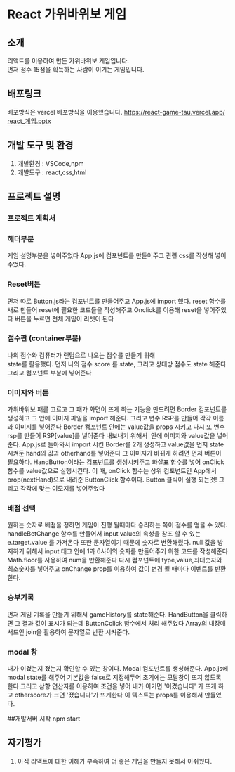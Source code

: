 # React 가위바위보 게임

## 소개

리액트를 이용하여 만든 가위바위보 게임입니다.   
먼저 점수 15점을 획득하는 사람이 이기는 게임입니다.

## 배포링크

배포방식은 vercel 배포방식을 이용했습니다.
https://react-game-tau.vercel.app/
[react_게임.pptx](https://github.com/Hyooniy/react_game_/files/12180732/react_.pptx)


## 개발 도구 및 환경

1. 개발환경 : VSCode,npm
2. 개발도구 : react,css,html

## 프로젝트 설명

### 프로젝트 계획서

### 헤더부분

게임 설명부분을 넣어주었다 App.js에 컴포넌트를 만들어주고 관련 css를 작성해 넣어주었다.

### Reset버튼

먼저 따로 Button.js라는 컴포넌트를 만들어주고 App.js에 import 했다.
reset 함수를 새로 만들어 reset에 필요한 코드들을 작성해주고 Onclick를 이용해 reset을 넣어주었다
버튼을 누르면 전체 게임이 리셋이 된다

### 점수판 (container부분)
나의 점수와 컴퓨터가 랜덤으로 나오는 점수를 만들기 위해  
state를 활용했다. 먼저 나의 점수 score 를 state, 그리고 상대방 점수도 state 해준다
그리고 컴포넌트 부분에 넣어준다


### 이미지와 버튼

가위바위보 패를 고르고 그 패가 화면이 뜨게 하는 기능을 만드려면
Border 컴포넌트를 생성하고 그 안에 이미지 파일을 import 해준다.
그리고 변수 RSP를 만들어 각각 이름과 이미지를 넣어준다
Border 컴포넌트 안에는 value값을 props 시키고
다시 또 변수 rsp를 만들어 RSP[value]를 넣어준다
내보내기 위해서 <img> 안에 이미지와 value값을 넣어준다.
App.js로 돌아와서 import 시킨 Border를 2개 생성하고 value값을 먼저 state 시켜둔 hand의 값과 otherhand를 넣어준다
그 이미지가 바뀌게 하려면 먼저 버튼이 필요하다. HandButton이라는 컴포넌트를 생성시켜주고 화살표 함수를 넣어 
onClick 함수를 value값으로 실행시킨다. 이 때, onClick 함수는 상위 컴포넌트인 App에서 prop(nextHand)으로 내려준 ButtonClick 함수이다. Button 클릭이 실행 되는것! 그리고 각각에 맞는 이모지를 넣어주었다


### 배점 선택

원하는 숫자로 배점을 정하면 게임이 진행 될때마다 승리하는 쪽이 점수를 얻을 수 있다.
handleBetChange 함수를 만들어서 input value의 속성을 참조 할 수 있는 e.target.value 를 가저온다
또한 문자열이기 때문에 숫자로 변환해줬다.
null 값을 방지하기 위해서 input 태그 안에 1과 6사이의 숫자를 만들어주기 위한 코드를 작성해준다
Math.floor를 사용하여 num을 반환해준다 
다시 컴포넌트에 type,value,최대숫자와 최소숫자를 넣어주고 onChange prop를 이용하여 값이 변경 될 때마다 이벤트를 반환한다.

### 승부기록

먼저 게임 기록을 만들기 위해서 gameHistory를 state해준다.
HandButton을 클릭하면 그 결과 값이 표시가 되는데 ButtonCclick 함수에서 처리 해주었다
Array의 내장매서드인 join을 활용하여 문자열로 반환 시켜준다.

### modal 창

내가 이겼는지 졌는지 확인할 수 있는 창이다.
Modal 컴포넌트를 생성해준다.
App.js에 modal state를 해주어 기본값을 false로 지정해두어 초기에는 모달창이 뜨지 않도록 한다
그리고 삼항 연산자를 이용하여 조건을 넣어 내가 이기면 '이겼습니다' 가 뜨게 하고 otherscore가 크면 '졌습니다'가 뜨게한다
이 텍스트는 props를 이용해서 만들었다.

##개발서버 시작
npm start


## 자기평가
1. 아직 리액트에 대한 이해가 부족하여 더 좋은 게임을 만들지 못해서 아쉬웠다.
